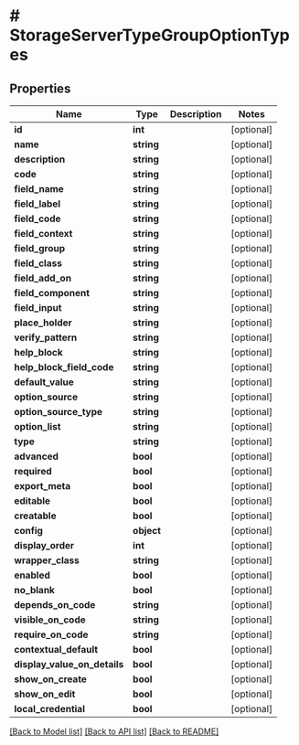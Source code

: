 # # StorageServerTypeGroupOptionTypes

## Properties

Name | Type | Description | Notes
------------ | ------------- | ------------- | -------------
**id** | **int** |  | [optional]
**name** | **string** |  | [optional]
**description** | **string** |  | [optional]
**code** | **string** |  | [optional]
**field_name** | **string** |  | [optional]
**field_label** | **string** |  | [optional]
**field_code** | **string** |  | [optional]
**field_context** | **string** |  | [optional]
**field_group** | **string** |  | [optional]
**field_class** | **string** |  | [optional]
**field_add_on** | **string** |  | [optional]
**field_component** | **string** |  | [optional]
**field_input** | **string** |  | [optional]
**place_holder** | **string** |  | [optional]
**verify_pattern** | **string** |  | [optional]
**help_block** | **string** |  | [optional]
**help_block_field_code** | **string** |  | [optional]
**default_value** | **string** |  | [optional]
**option_source** | **string** |  | [optional]
**option_source_type** | **string** |  | [optional]
**option_list** | **string** |  | [optional]
**type** | **string** |  | [optional]
**advanced** | **bool** |  | [optional]
**required** | **bool** |  | [optional]
**export_meta** | **bool** |  | [optional]
**editable** | **bool** |  | [optional]
**creatable** | **bool** |  | [optional]
**config** | **object** |  | [optional]
**display_order** | **int** |  | [optional]
**wrapper_class** | **string** |  | [optional]
**enabled** | **bool** |  | [optional]
**no_blank** | **bool** |  | [optional]
**depends_on_code** | **string** |  | [optional]
**visible_on_code** | **string** |  | [optional]
**require_on_code** | **string** |  | [optional]
**contextual_default** | **bool** |  | [optional]
**display_value_on_details** | **bool** |  | [optional]
**show_on_create** | **bool** |  | [optional]
**show_on_edit** | **bool** |  | [optional]
**local_credential** | **bool** |  | [optional]

[[Back to Model list]](../../README.md#models) [[Back to API list]](../../README.md#endpoints) [[Back to README]](../../README.md)
